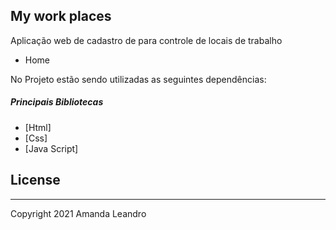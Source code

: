 ## My work places

Aplicação web de cadastro de para controle de locais de trabalho

  - Home

No Projeto estão sendo utilizadas as seguintes dependências:

##### Principais Bibliotecas
* [Html]
* [Css] 
* [Java Script]

## License
----

Copyright 2021 Amanda Leandro

